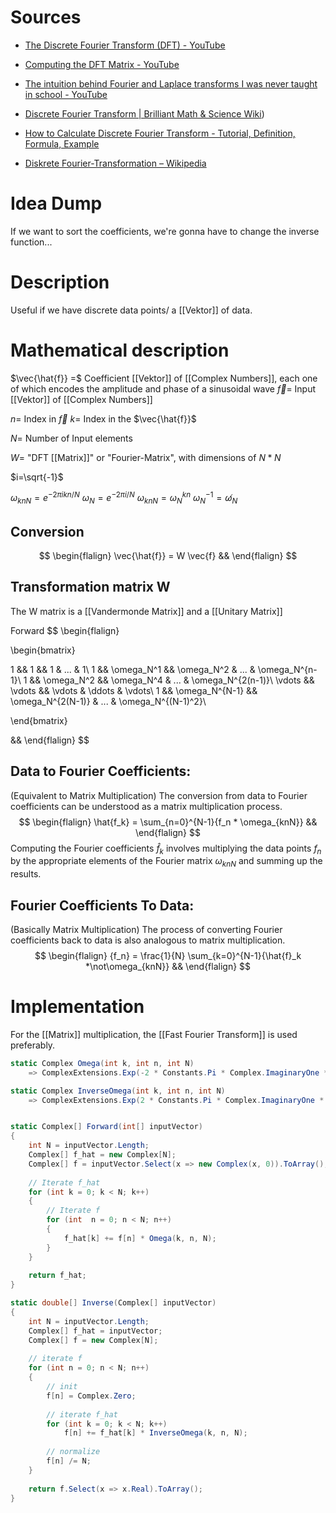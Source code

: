 
Sources
===
- [The Discrete Fourier Transform (DFT) - YouTube](https://www.youtube.com/watch?v=nl9TZanwbBk&list=PLMrJAkhIeNNT_Xh3Oy0Y4LTj0Oxo8GqsC&index=15)
- [Computing the DFT Matrix - YouTube](https://www.youtube.com/watch?v=Xw4voABxU5c&list=PLMrJAkhIeNNT_Xh3Oy0Y4LTj0Oxo8GqsC&index=16)

- [The intuition behind Fourier and Laplace transforms I was never taught in school - YouTube](https://youtu.be/3gjJDuCAEQQ)

- [Discrete Fourier Transform | Brilliant Math & Science Wiki](https://brilliant.org/wiki/discrete-fourier-transform/#:~:text=The%20DFT%20formula%20for%20X,%2C%20x%20N%20%E2%88%92%201%20))
- [How to Calculate Discrete Fourier Transform - Tutorial, Definition, Formula, Example](https://www.easycalculation.com/engineering/mechanical/learn-discrete-fourier-transform.php)
- [Diskrete Fourier-Transformation – Wikipedia](https://de.wikipedia.org/wiki/Diskrete_Fourier-Transformation#Inverse_Diskrete_Fourier-Transformation_(iDFT))


Idea Dump
===
If we want to sort the coefficients, we're gonna have to change the inverse function...


Description
===
Useful if we have discrete data points/ a [[Vektor]] of data.


Mathematical description
===
$\vec{\hat{f}} =$ Coefficient [[Vektor]] of [[Complex Numbers]], each one of which encodes the amplitude and phase of a sinusoidal wave
$\vec{f} =$ Input [[Vektor]] of [[Complex Numbers]]

$n =$ Index in $\vec{f}$
$k =$ Index in the $\vec{\hat{f}}$

$N =$ Number of Input elements

$W =$ "DFT [[Matrix]]" or "Fourier-Matrix", with dimensions of  $N * N$

$i=\sqrt{-1}$

$\omega_{knN} = e ^ {- 2 \pi i k n / N}$
$\omega_N = e^{-2 \pi i / N}$ 
$\omega_{knN}=\omega_{N} ^ {kn}$
$\omega_N^{-1}=\not\omega_N$


Conversion
---
$$
\begin{flalign}
\vec{\hat{f}} = W \vec{f}
&&
\end{flalign}
$$


Transformation matrix W
---
The W matrix is a [[Vandermonde Matrix]] and a [[Unitary Matrix]]

Forward
$$
\begin{flalign}

\begin{bmatrix}

1 && 1 && 1 & ... & 1\\
1 && \omega_N^1 && \omega_N^2 & ... & \omega_N^{n-1}\\
1 && \omega_N^2 && \omega_N^4 & ... & \omega_N^{2(n-1)}\\
\vdots && \vdots && \vdots & \ddots & \vdots\\
1 && \omega_N^{N-1} && \omega_N^{2(N-1)} & ... & \omega_N^{(N-1)^2}\\

\end{bmatrix}

&&
\end{flalign}
$$


Data to Fourier Coefficients:
---
(Equivalent to Matrix Multiplication) 
The conversion from data to Fourier coefficients can be understood as a matrix multiplication process.
$$
\begin{flalign}
\hat{f_k} = \sum_{n=0}^{N-1}{f_n * \omega_{knN}}
&&
\end{flalign}
$$
Computing the Fourier coefficients $\hat{f}_k$ involves multiplying the data points $f_n$ by the appropriate elements of the Fourier matrix $\omega_{knN}$ and summing up the results.


Fourier Coefficients To Data:
---
(Basically Matrix Multiplication)
The process of converting Fourier coefficients back to data is also analogous to matrix multiplication.
$$
\begin{flalign}
{f_n} = \frac{1}{N} \sum_{k=0}^{N-1}{\hat{f}_k *\not\omega_{knN}}
&&
\end{flalign}
$$


Implementation
===

For the [[Matrix]] multiplication, the [[Fast Fourier Transform]] is used preferably.
```csharp
static Complex Omega(int k, int n, int N) 
	=> ComplexExtensions.Exp(-2 * Constants.Pi * Complex.ImaginaryOne * k * n / N);

static Complex InverseOmega(int k, int n, int N) 
	=> ComplexExtensions.Exp(2 * Constants.Pi * Complex.ImaginaryOne * k * n / N);


static Complex[] Forward(int[] inputVector)
{
	int N = inputVector.Length;            
	Complex[] f_hat = new Complex[N];
	Complex[] f = inputVector.Select(x => new Complex(x, 0)).ToArray();
	
	// Iterate f_hat
	for (int k = 0; k < N; k++)
	{
		// Iterate f
		for (int  n = 0; n < N; n++)
		{
			f_hat[k] += f[n] * Omega(k, n, N);
		}
	}
	
	return f_hat;
}

static double[] Inverse(Complex[] inputVector)
{
	int N = inputVector.Length;
	Complex[] f_hat = inputVector;
	Complex[] f = new Complex[N];
	
	// iterate f
	for (int n = 0; n < N; n++)
	{
		// init
		f[n] = Complex.Zero;
		
		// iterate f_hat
		for (int k = 0; k < N; k++)
			f[n] += f_hat[k] * InverseOmega(k, n, N);
		
		// normalize
		f[n] /= N;
	}
	
	return f.Select(x => x.Real).ToArray();
}
```

 